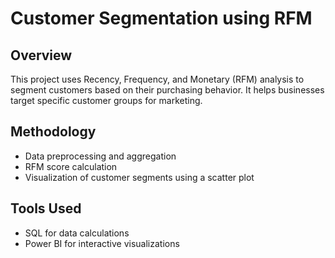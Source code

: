 # Customer Segmentation using RFM

## Overview
This project uses Recency, Frequency, and Monetary (RFM) analysis to segment customers based on their purchasing behavior. It helps businesses target specific customer groups for marketing.

## Methodology
- Data preprocessing and aggregation
- RFM score calculation
- Visualization of customer segments using a scatter plot

## Tools Used
- SQL for data calculations
- Power BI for interactive visualizations

